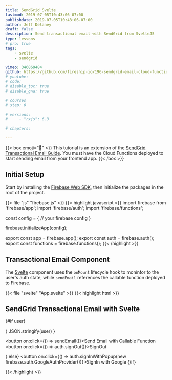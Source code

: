 ```yaml
---
title: SendGrid Svelte
lastmod: 2019-07-05T10:43:06-07:00
publishdate: 2019-07-05T10:43:06-07:00
author: Jeff Delaney
draft: false
description: Send transactional email with SendGrid from SvelteJS
type: lessons
# pro: true
tags: 
    - svelte
    - sendgrid

vimeo: 346869484
github: https://github.com/fireship-io/196-sendgrid-email-cloud-functions
# youtube: 
# code: 
# disable_toc: true
# disable_qna: true

# courses
# step: 0

# versions: 
#     - "rxjs": 6.3

# chapters:

---
```


{{< box emoji="👀" >}}
This tutorial is an extension of the [SendGrid Transactional Email Guide](/lessons/sendgrid-transactional-email-guide/). You must have the Cloud Functions deployed to start sending email from your frontend app. 
{{< /box >}}


## Initial Setup

Start by installing the [Firebase Web SDK](https://firebase.google.com/docs/web/setup), then initialize the packages in the root of the project.  

{{< file "js" "firebase.js" >}}
{{< highlight javascript >}}
import firebase from 'firebase/app';
import 'firebase/auth';
import 'firebase/functions';

const config = {
 // your firebase config
}

firebase.initializeApp(config);

export const app = firebase.app();
export const auth = firebase.auth();
export const functions = firebase.functions();
{{< /highlight >}}


## Transactional Email Component

The [Svelte](https://svelte.dev/) component uses the `onMount` lifecycle hook to monintor to the user's auth state, while `sendEmail` references the callable function deployed to Firebase.

{{< file "svelte" "App.svelte" >}}
{{< highlight html >}}
<script>
	import firebase from 'firebase/app';
	import { auth, functions } from './firebase';
	import { onMount } from 'svelte';

	let user = null;

	onMount(async () => {
		auth.onAuthStateChanged(u => user = u);
	});

	function sendEmail() {
		const callable = functions.httpsCallable('genericEmail');
		return callable({ text: 'Sending email with Svelte and SendGrid is fun!', subject: 'Email from Svelte'}).then(console.log);
	}
	
</script>
<h2>SendGrid Transactional Email with Svelte</h2>

{#if user}
	<p>{ JSON.stringify(user) }</p>
    <button on:click={() => sendEmail()}>Send Email with Callable Function</button>
    <button on:click={() => auth.signOut()}>SignOut</button>

{:else}
	<button on:click={() => auth.signInWithPopup(new firebase.auth.GoogleAuthProvider())}>SignIn with Google</button>
{/if}

{{< /highlight >}}
